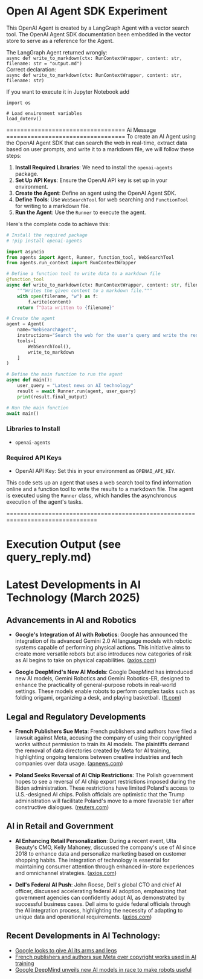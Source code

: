 # Open AI Agent SDK Experiment

This OpenAI Agent is created by a LangGraph Agent with a vector search tool. The OpenAI Agent SDK documentation been embedded in the vector store to serve as a reference for the Agent.

The LangGraph Agent returned wrongly:<br>
```async def write_to_markdown(ctx: RunContextWrapper, content: str, filename: str = "output.md")```
<br>
Correct declaration:<br>
```async def write_to_markdown(ctx: RunContextWrapper, content: str, filename: str)```<br>

If you want to execute it in Jupyter Notebook add
```from dotenv import load_dotenv
import os

# Load environment variables
load_dotenv()
```
================================== Ai Message ==================================
To create an AI Agent using the OpenAI Agent SDK that can search the web in real-time, extract data based on user prompts, and write it to a markdown file, we will follow these steps:
<br>
1. **Install Required Libraries**: We need to install the `openai-agents` package.
2. **Set Up API Keys**: Ensure the OpenAI API key is set up in your environment.
3. **Create the Agent**: Define an agent using the OpenAI Agent SDK.
4. **Define Tools**: Use `WebSearchTool` for web searching and `FunctionTool` for writing to a markdown file.
5. **Run the Agent**: Use the `Runner` to execute the agent.

Here's the complete code to achieve this:

```python
# Install the required package
# !pip install openai-agents

import asyncio
from agents import Agent, Runner, function_tool, WebSearchTool
from agents.run_context import RunContextWrapper

# Define a function tool to write data to a markdown file
@function_tool
async def write_to_markdown(ctx: RunContextWrapper, content: str, filename: str = "output.md") -> str:
    """Writes the given content to a markdown file."""
    with open(filename, "w") as f:
        f.write(content)
    return f"Data written to {filename}"

# Create the agent
agent = Agent(
    name="WebSearchAgent",
    instructions="Search the web for the user's query and write the results to a markdown file.",
    tools=[
        WebSearchTool(),
        write_to_markdown
    ]
)

# Define the main function to run the agent
async def main():
    user_query = "Latest news on AI technology"
    result = await Runner.run(agent, user_query)
    print(result.final_output)

# Run the main function
await main()
```

### Libraries to Install
- `openai-agents`

### Required API Keys
- OpenAI API Key: Set this in your environment as `OPENAI_API_KEY`.

This code sets up an agent that uses a web search tool to find information online and a function tool to write the results to a markdown file. The agent is executed using the `Runner` class, which handles the asynchronous execution of the agent's tasks.


================================================================================
# Execution Output (see query_reply.md)

# Latest Developments in AI Technology (March 2025)

## Advancements in AI and Robotics

- **Google's Integration of AI with Robotics**: Google has announced the integration of its advanced Gemini 2.0 AI language models with robotic systems capable of performing physical actions. This initiative aims to create more versatile robots but also introduces new categories of risk as AI begins to take on physical capabilities. ([axios.com](https://www.axios.com/2025/03/12/google-humanoid-robotics-gemini-deepmind?utm_source=openai))

- **Google DeepMind's New AI Models**: Google DeepMind has introduced new AI models, Gemini Robotics and Gemini Robotics-ER, designed to enhance the practicality of general-purpose robots in real-world settings. These models enable robots to perform complex tasks such as folding origami, organizing a desk, and playing basketball. ([ft.com](https://www.ft.com/content/f0b1dff8-8936-4e05-9e0f-b1bbbb40dc02?utm_source=openai))

## Legal and Regulatory Developments

- **French Publishers Sue Meta**: French publishers and authors have filed a lawsuit against Meta, accusing the company of using their copyrighted works without permission to train its AI models. The plaintiffs demand the removal of data directories created by Meta for AI training, highlighting ongoing tensions between creative industries and tech companies over data usage. ([apnews.com](https://apnews.com/article/168b32059e70d0509b0a6ac407f37e8a?utm_source=openai))

- **Poland Seeks Reversal of AI Chip Restrictions**: The Polish government hopes to see a reversal of AI chip export restrictions imposed during the Biden administration. These restrictions have limited Poland's access to U.S.-designed AI chips. Polish officials are optimistic that the Trump administration will facilitate Poland's move to a more favorable tier after constructive dialogues. ([reuters.com](https://www.reuters.com/technology/poland-hopes-trump-will-reverse-biden-era-ai-chip-restrictions-2025-03-12/?utm_source=openai))

## AI in Retail and Government

- **AI Enhancing Retail Personalization**: During a recent event, Ulta Beauty's CMO, Kelly Mahoney, discussed the company's use of AI since 2018 to enhance data and personalize marketing based on customer shopping habits. The integration of technology is essential for maintaining consumer attention through enhanced in-store experiences and omnichannel strategies. ([axios.com](https://www.axios.com/2025/03/12/axios-event-technology-retail-personalization?utm_source=openai))

- **Dell's Federal AI Push**: John Roese, Dell's global CTO and chief AI officer, discussed accelerating federal AI adoption, emphasizing that government agencies can confidently adopt AI, as demonstrated by successful business cases. Dell aims to guide federal officials through the AI integration process, highlighting the necessity of adapting to unique data and operational requirements. ([axios.com](https://www.axios.com/2025/03/12/axios-interview-john-roese-dell-federal-ai-push?utm_source=openai))

## Recent Developments in AI Technology:  
- [Google looks to give AI its arms and legs](https://www.axios.com/2025/03/12/google-humanoid-robotics-gemini-deepmind?utm_source=openai)  
- [French publishers and authors sue Meta over copyright works used in AI training](https://apnews.com/article/168b32059e70d0509b0a6ac407f37e8a?utm_source=openai)  
- [Google DeepMind unveils new AI models in race to make robots useful](https://www.ft.com/content/f0b1dff8-8936-4e05-9e0f-b1bbbb40dc02?utm_source=openai)
